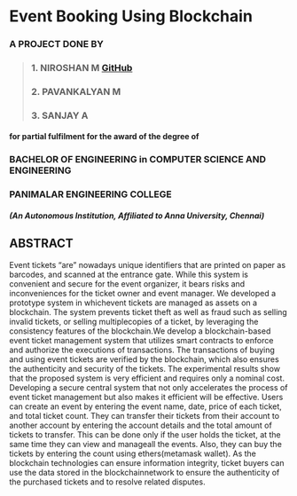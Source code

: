 # Event Booking Using Blockchain
### A PROJECT DONE BY
> ### 1. NIROSHAN M [GitHub](https://github.com/Niroshan05)  
> ### 2. PAVANKALYAN M  
> ### 3. SANJAY A  
#### for partial fulfilment for the award of the degree of  
### BACHELOR OF ENGINEERING in COMPUTER SCIENCE AND ENGINEERING  
### PANIMALAR ENGINEERING COLLEGE
##### (An Autonomous Institution, Affiliated to Anna University, Chennai)  

## ABSTRACT

Event tickets “are” nowadays unique identifiers that are printed on paper as barcodes,
and scanned at the entrance gate. While this system is convenient and secure for the
event organizer, it bears risks and inconveniences for the ticket owner and event
manager. We developed a prototype system in whichevent tickets are managed as assets
on a blockchain. The system prevents ticket theft as well as fraud such as selling invalid
tickets, or selling multiplecopies of a ticket, by leveraging the consistency features of
the blockchain.We develop a blockchain-based event ticket management system that
utilizes smart contracts to enforce and authorize the executions of transactions. The
transactions of buying and using event tickets are verified by the blockchain, which
also ensures the authenticity and security of the tickets. The experimental results show
that the proposed system is very efficient and requires only a nominal cost. Developing
a secure central system that not only accelerates the process of event ticket
management but also makes it efficient will be effective. Users can create an event by
entering the event name, date, price of each ticket, and total ticket count. They can
transfer their tickets from their account to another account by entering the account
details and the total amount of tickets to transfer. This can be done only if the user
holds the ticket, at the same time they can view and manageall the events. Also, they
can buy the tickets by entering the count using ethers(metamask wallet). As the
blockchain technologies can ensure information integrity, ticket buyers can use the data
stored in the blockchainnetwork to ensure the authenticity of the purchased tickets and
to resolve related disputes.
